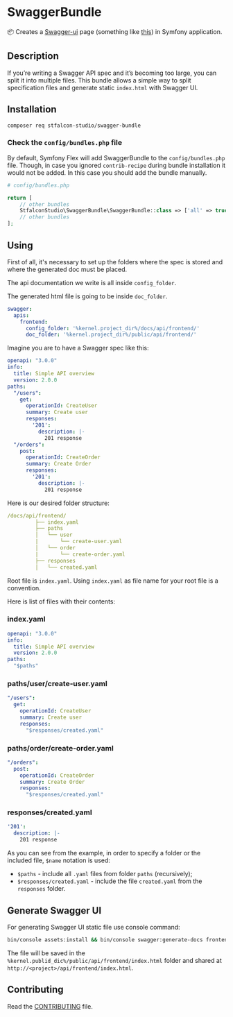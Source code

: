 # SwaggerBundle

:package: Creates a [Swagger-ui](https://github.com/wordnik/swagger-ui) page (something like [this](https://petstore.swagger.io/)) in Symfony application.

## Description

If you’re writing a Swagger API spec and it’s becoming too large, you can split it into multiple files.
This bundle allows a simple way to split specification files and generate static `index.html` with Swagger UI.

## Installation

```composer req stfalcon-studio/swagger-bundle```

### Check the `config/bundles.php` file

By default, Symfony Flex will add SwaggerBundle to the `config/bundles.php` file. Though, in case you
ignored `contrib-recipe` during bundle installation it would not be added. In this case you should add the bundle
manually.

```php
# config/bundles.php

return [
    // other bundles
    StfalconStudio\SwaggerBundle\SwaggerBundle::class => ['all' => true],
    // other bundles
];
```

## Using

First of all, it's necessary to set up the folders where the spec is stored and where the generated doc must be placed.

The api documentation we write is all inside `config_folder`.

The generated html file is going to be inside `doc_folder`.

```yaml
swagger:
  apis:
    frontend:
      config_folder: '%kernel.project_dir%/docs/api/frontend/'
      doc_folder: '%kernel.project_dir%/public/api/frontend/'
```

Imagine you are to have a Swagger spec like this:

```yaml
openapi: "3.0.0"
info:
  title: Simple API overview
  version: 2.0.0
paths:
  "/users":
    get:
      operationId: CreateUser
      summary: Create user
      responses:
        '201':
          description: |-
            201 response
  "/orders":
    post:
      operationId: CreateOrder
      summary: Create Order
      responses:
        '201':
          description: |-
            201 response        
```

Here is our desired folder structure:

```yaml
/docs/api/frontend/
         ├── index.yaml
         ├── paths
         │   └── user
         |       └── create-user.yaml
         │   └── order
         |       └── create-order.yaml
         ├── responses
         │   └── created.yaml
```

Root file is `index.yaml`. Using `index.yaml` as file name for your root file is a convention.

Here is list of files with their contents:

### index.yaml

```yaml
openapi: "3.0.0"
info:
  title: Simple API overview
  version: 2.0.0
paths:
  "$paths"
```

### paths/user/create-user.yaml

```yaml
"/users":
  get:
    operationId: CreateUser
    summary: Create user
    responses:
      "$responses/created.yaml"
```

### paths/order/create-order.yaml

```yaml
"/orders":
  post:
    operationId: CreateOrder
    summary: Create Order
    responses:
      "$responses/created.yaml"
```

### responses/created.yaml

```yaml
'201':
  description: |-
    201 response
```

As you can see from the example, in order to specify a folder or the included file, `$name` notation is used:

* `$paths` - include all `.yaml` files from folder `paths` (recursively);
* `$responses/created.yaml` - include the file `created.yaml` from the `responses` folder.

## Generate Swagger UI

For generating Swagger UI static file use console command:

```bash
bin/console assets:install && bin/console swagger:generate-docs frontend
```

The file will be saved in the `%kernel.publid_dic%/public/api/frontend/index.html` folder and shared
at `http://<project>/api/frontend/index.html`.

## Contributing

Read the [CONTRIBUTING](https://github.com/stfalcon-studio/SwaggerBundle/blob/master/.github/CONTRIBUTING.md) file.

